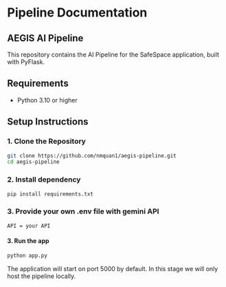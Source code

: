 # Pipeline Documentation

## AEGIS AI Pipeline

This repository contains the AI Pipeline for the SafeSpace application, built with PyFlask.

## Requirements

- Python 3.10 or higher

## Setup Instructions

### 1. Clone the Repository

```bash
git clone https://github.com/nmquan1/aegis-pipeline.git
cd aegis-pipeline
```

### 2. Install dependency
```.bash
pip install requirements.txt
```

### 3. Provide your own .env file with gemini API
```.env
API = your API
```

#### 3. Run the app
```bash
python app.py
```

The application will start on port 5000 by default. In this stage we will only host the pipeline locally.



